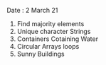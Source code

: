 Date : 2 March 21 
1. Find majority elements 
2. Unique character Strings 
3. Containers Cotaining Water 
4. Circular Arrays loops 
5. Sunny Buildings 